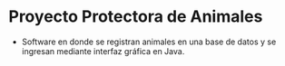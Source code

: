 # Proyecto Protectora de Animales
- Software en donde se registran animales en una base de datos y se ingresan mediante interfaz gráfica en Java.
